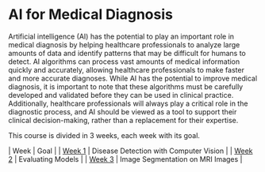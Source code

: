 # AI for Medical Diagnosis

Artificial intelligence (AI) has the potential to play an important role in medical diagnosis by helping healthcare professionals to analyze large amounts of data and identify patterns that may be difficult for humans to detect. AI algorithms can process vast amounts of medical information quickly and accurately, allowing healthcare professionals to make faster and more accurate diagnoses.
While AI has the potential to improve medical diagnosis, it is important to note that these algorithms must be carefully developed and validated before they can be used in clinical practice. Additionally, healthcare professionals will always play a critical role in the diagnostic process, and AI should be viewed as a tool to support their clinical decision-making, rather than a replacement for their expertise.

This course is divided in 3 weeks, each week with its goal.

| Week | Goal |
| [Week 1](./Week1) | Disease Detection with Computer Vision |
| [Week 2](./Week2) | Evaluating Models |
| [Week 3](./Week3) | Image Segmentation on MRI Images |
